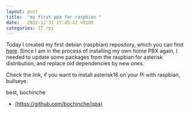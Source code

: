 ```yaml
---
layout: post
title:  "my first ppa for raspbian "
date:   2022-12-31 17:45:47 +0100
categories: IT rpi 
---
```

Today I created my first debian (raspbian) repository, which you can find [here](https://github.com/bochinche/ppa). 
Since I am in the process of installing my own home PBX again, I needed to update some packages from the raspbian for asterisk distribution, and replace old dependencies by new ones. 

Check the link, if you want to install asterisk16 on your Pi with raspbian, bullseye. 

best, bochinche

* [(https://github.com/bochinche/ppa)](https://github.com/bochinche/ppa)

